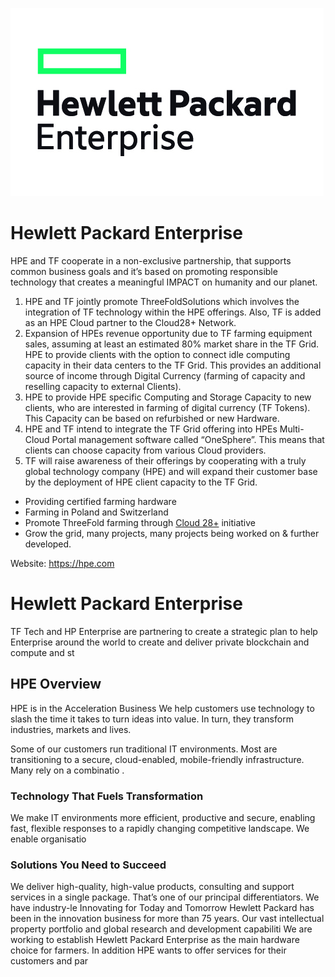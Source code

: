 ![hpe logo](img/hpe-logo.jpg)


# Hewlett Packard Enterprise

HPE and TF cooperate in a non-exclusive partnership, that supports common business goals and it’s based on promoting responsible technology that creates a meaningful IMPACT on humanity and our planet.

1. HPE and TF jointly promote ThreeFoldSolutions which involves the integration of TF technology within the HPE offerings. Also, TF is added as an HPE Cloud partner to the Cloud28+ Network.  
2. Expansion of HPEs revenue opportunity due to TF farming equipment sales, assuming at least an estimated 80% market share in the TF Grid. HPE to provide clients with the option to connect idle computing capacity in their data centers to the TF Grid. This provides an additional source of income through Digital Currency (farming of capacity and reselling capacity to external Clients).  
3. HPE to provide HPE specific Computing and Storage Capacity to new clients, who are interested in farming of digital currency (TF Tokens). This Capacity can be based on refurbished or new Hardware. 
4. HPE and TF intend to integrate the TF Grid offering into HPEs Multi-Cloud Portal management software called “OneSphere”. This means that clients can choose capacity from various Cloud providers. 
5. TF will raise awareness of their offerings by cooperating with a truly global technology company (HPE) and will expand their customer base by the deployment of HPE client capacity to the TF Grid​.

- Providing certified farming hardware
- Farming in Poland and Switzerland
- Promote ThreeFold farming through [Cloud 28+](https://cloud28plus.com/EMEA/catalogue/ThreeFold-Farming) initiative
- Grow the grid, many projects, many projects being worked on & further developed.

Website:  https://hpe.com

# Hewlett Packard Enterprise

TF Tech and HP Enterprise are partnering to create a strategic plan to help Enterprise around the world to create and deliver private blockchain and compute and st

## HPE Overview

HPE is in the Acceleration Business
We help customers use technology to slash the time it takes to turn ideas into value. In turn, they transform industries, markets and lives.

Some of our customers run traditional IT environments. Most are transitioning to a secure, cloud-enabled, mobile-friendly infrastructure. Many rely on a combinatio
.

### Technology That Fuels Transformation
We make IT environments more efficient, productive and secure, enabling fast, flexible responses to a rapidly changing competitive landscape. We enable organisatio

### Solutions You Need to Succeed
We deliver high-quality, high-value products, consulting and support services in a single package. That’s one of our principal differentiators. We have industry-le
Innovating for Today and Tomorrow
Hewlett Packard has been in the innovation business for more than 75 years. Our vast intellectual property portfolio and global research and development capabiliti
We are working to establish Hewlett Packard Enterprise as the main hardware choice for farmers. In addition HPE wants to offer services for their customers and par







